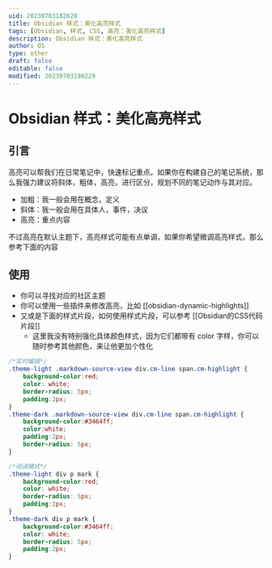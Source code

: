 ```yaml
---
uid: 20230703182628
title: Obsidian 样式：美化高亮样式
tags: [Obsidian, 样式, CSS, 高亮：美化高亮样式]
description: Obsidian 样式：美化高亮样式
author: OS
type: other
draft: false
editable: false
modified: 20230703190229
---
```


# Obsidian 样式：美化高亮样式

## 引言

高亮可以帮我们在日常笔记中，快速标记重点。如果你在构建自己的笔记系统，那么我强力建议将斜体，粗体，高亮，进行区分，规划不同的笔记动作与其对应。

- 加粗：我一般会用在概念，定义
- 斜体：我一般会用在具体人，事件，决议
- 高亮：重点内容

不过高亮在默认主题下，高亮样式可能有点单调，如果你希望微调高亮样式，那么参考下面的内容

## 使用

- 你可以寻找对应的社区主题
- 你可以使用一些插件来修改高亮，比如 [[obsidian-dynamic-highlights]]
- 又或是下面的样式片段，如何使用样式片段，可以参考 [[Obsidian的CSS代码片段]]
	- 这里我没有特别强化具体颜色样式，因为它们都带有 color 字样，你可以随时参考其他颜色，来让他更加个性化

```CSS
/*实时编辑*/
.theme-light .markdown-source-view div.cm-line span.cm-highlight {
	background-color:red;
    color: white;
	border-radius: 5px;
	padding:2px;
}
.theme-dark .markdown-source-view div.cm-line span.cm-highlight {
	background-color:#3464ff;
    color:white;
	padding:2px;
	border-radius: 5px;
}

/*阅读模式*/
.theme-light div p mark {
	background-color:red;
    color: white;
	border-radius: 5px;
	padding:2px;
}
.theme-dark div p mark {
	background-color:#3464ff;
    color: white;
	border-radius: 5px;
	padding:2px;
}
```